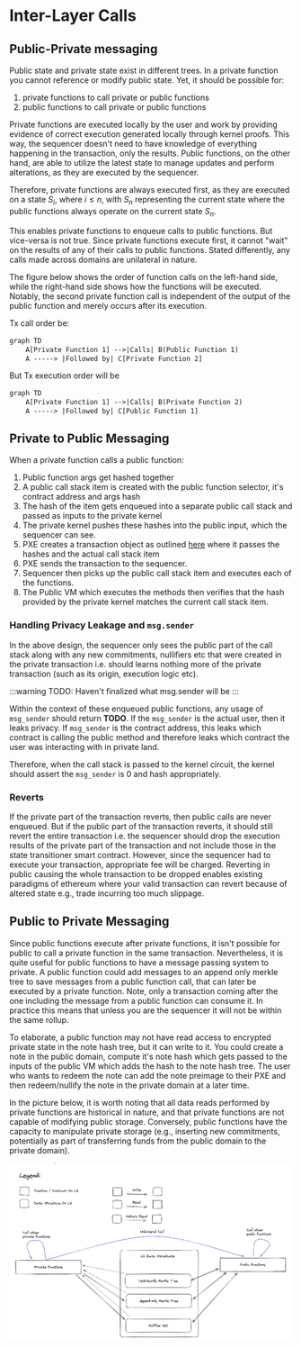 # Inter-Layer Calls

## Public-Private messaging

Public state and private state exist in different trees. In a private function you cannot reference or modify public state.
Yet, it should be possible for:

1. private functions to call private or public functions
2. public functions to call private or public functions

Private functions are executed locally by the user and work by providing evidence of correct execution generated locally through kernel proofs. This way, the sequencer doesn't need to have knowledge of everything happening in the transaction, only the results. Public functions, on the other hand, are able to utilize the latest state to manage updates and perform alterations, as they are executed by the sequencer.

Therefore, private functions are always executed first, as they are executed on a state $S_i$, where $i \le n$, with $S_n$ representing the current state where the public functions always operate on the current state $S_n$.

This enables private functions to enqueue calls to public functions. But vice-versa is not true. Since private functions execute first, it cannot "wait" on the results of any of their calls to public functions. Stated differently, any calls made across domains are unilateral in nature.

The figure below shows the order of function calls on the left-hand side, while the right-hand side shows how the functions will be executed. Notably, the second private function call is independent of the output of the public function and merely occurs after its execution.

Tx call order be:

```mermaid
graph TD
    A[Private Function 1] -->|Calls| B(Public Function 1)
    A -----> |Followed by| C[Private Function 2]
```

But Tx execution order will be

```mermaid
graph TD
    A[Private Function 1] -->|Calls| B(Private Function 2)
    A -----> |Followed by| C[Public Function 1]
```

## Private to Public Messaging

When a private function calls a public function:

1. Public function args get hashed together
1. A public call stack item is created with the public function selector, it's contract address and args hash
1. The hash of the item gets enqueued into a separate public call stack and passed as inputs to the private kernel
1. The private kernel pushes these hashes into the public input, which the sequencer can see.
1. PXE creates a transaction object as outlined [here](../transactions/tx-object.md) where it passes the hashes and the actual call stack item
1. PXE sends the transaction to the sequencer.
1. Sequencer then picks up the public call stack item and executes each of the functions.
1. The Public VM which executes the methods then verifies that the hash provided by the private kernel matches the current call stack item.

### Handling Privacy Leakage and `msg.sender`

In the above design, the sequencer only sees the public part of the call stack along with any new commitments, nullifiers etc that were created in the private transaction i.e. should learns nothing more of the private transaction (such as its origin, execution logic etc).

:::warning
TODO: Haven't finalized what msg.sender will be
:::

Within the context of these enqueued public functions, any usage of `msg_sender` should return **TODO**. If the `msg_sender` is the actual user, then it leaks privacy. If `msg_sender` is the contract address, this leaks which contract is calling the public method and therefore leaks which contract the user was interacting with in private land.

Therefore, when the call stack is passed to the kernel circuit, the kernel should assert the `msg_sender` is 0 and hash appropriately.

### Reverts

If the private part of the transaction reverts, then public calls are never enqueued. But if the public part of the transaction reverts, it should still revert the entire transaction i.e. the sequencer should drop the execution results of the private part of the transaction and not include those in the state transitioner smart contract. However, since the sequencer had to execute your transaction, appropriate fee will be charged. Reverting in public causing the whole transaction to be dropped enables existing paradigms of ethereum where your valid transaction can revert because of altered state e.g., trade incurring too much slippage.

## Public to Private Messaging

Since public functions execute after private functions, it isn't possible for public to call a private function in the same transaction. Nevertheless, it is quite useful for public functions to have a message passing system to private. A public function could add messages to an append only merkle tree to save messages from a public function call, that can later be executed by a private function. Note, only a transaction coming after the one including the message from a public function can consume it. In practice this means that unless you are the sequencer it will not be within the same rollup.

To elaborate, a public function may not have read access to encrypted private state in the note hash tree, but it can write to it. You could create a note in the public domain, compute it's note hash which gets passed to the inputs of the public VM which adds the hash to the note hash tree. The user who wants to redeem the note can add the note preimage to their PXE and then redeem/nullify the note in the private domain at a later time.

In the picture below, it is worth noting that all data reads performed by private functions are historical in nature, and that private functions are not capable of modifying public storage. Conversely, public functions have the capacity to manipulate private storage (e.g., inserting new commitments, potentially as part of transferring funds from the public domain to the private domain).

![Public - Private Messaging](./images/calls/pub_pvt_messaging.png)
